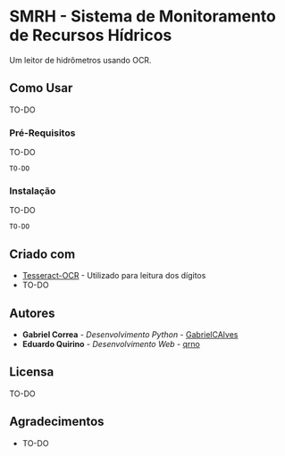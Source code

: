 # SMRH - Sistema de Monitoramento de Recursos Hídricos

Um leitor de hidrômetros usando OCR.

## Como Usar

TO-DO

### Pré-Requisitos

TO-DO

```
TO-DO
```

### Instalação

TO-DO

```
TO-DO
```

## Criado com

* [Tesseract-OCR](https://github.com/tesseract-ocr/tesseract) - Utilizado para leitura dos dígitos
* TO-DO 

## Autores

* **Gabriel Correa** - *Desenvolvimento Python* - [GabrielCAlves](https://github.com/GabrielCAlves)
* **Eduardo Quirino** - *Desenvolvimento Web* - [qrno](https://github.com/qrno)

## Licensa

TO-DO

## Agradecimentos

* TO-DO
